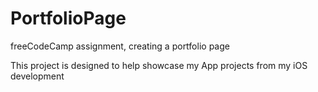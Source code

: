 # PortfolioPage
freeCodeCamp assignment, creating a portfolio page

This project is designed to help showcase my App projects from my iOS development
